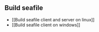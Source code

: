 ## Build seafile

* [[Build seafile client and server on linux]]
* [[Build seafile client on windows]]